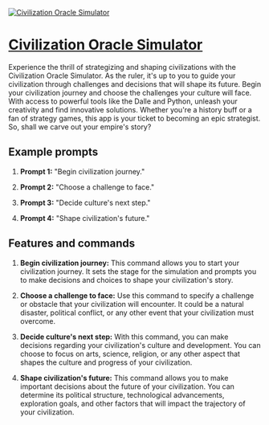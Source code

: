 [![Civilization Oracle Simulator](https://files.oaiusercontent.com/file-O3AVQ80ixwqYAD1fizVuYAhI?se=2123-10-17T05%3A54%3A35Z&sp=r&sv=2021-08-06&sr=b&rscc=max-age%3D31536000%2C%20immutable&rscd=attachment%3B%20filename%3DWechatIMG1240.jpg&sig=H283JFlc3thPizf/qvwrRzr5XjxZyk4wdm8lL9AfT1A%3D)](https://chat.openai.com/g/g-rhJoB2Ee0-civilization-oracle-simulator)

# [Civilization Oracle Simulator](https://chat.openai.com/g/g-rhJoB2Ee0-civilization-oracle-simulator)

Experience the thrill of strategizing and shaping civilizations with the Civilization Oracle Simulator. As the ruler, it's up to you to guide your civilization through challenges and decisions that will shape its future. Begin your civilization journey and choose the challenges your culture will face. With access to powerful tools like the Dalle and Python, unleash your creativity and find innovative solutions. Whether you're a history buff or a fan of strategy games, this app is your ticket to becoming an epic strategist. So, shall we carve out your empire's story?

## Example prompts

1. **Prompt 1:** "Begin civilization journey."

2. **Prompt 2:** "Choose a challenge to face."

3. **Prompt 3:** "Decide culture's next step."

4. **Prompt 4:** "Shape civilization's future."


## Features and commands

1. **Begin civilization journey:** This command allows you to start your civilization journey. It sets the stage for the simulation and prompts you to make decisions and choices to shape your civilization's story.

2. **Choose a challenge to face:** Use this command to specify a challenge or obstacle that your civilization will encounter. It could be a natural disaster, political conflict, or any other event that your civilization must overcome.

3. **Decide culture's next step:** With this command, you can make decisions regarding your civilization's culture and development. You can choose to focus on arts, science, religion, or any other aspect that shapes the culture and progress of your civilization.

4. **Shape civilization's future:** This command allows you to make important decisions about the future of your civilization. You can determine its political structure, technological advancements, exploration goals, and other factors that will impact the trajectory of your civilization.